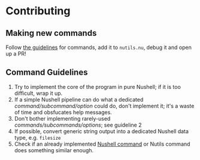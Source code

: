 # Contributing
## Making new commands
Follow [the guidelines](#command-guidelines) for commands, add it to `nutils.nu`, debug it and open up a PR!
## Command Guidelines
1. Try to implement the core of the program in pure Nushell; if it is too difficult, wrap it up.
2. If a simple Nushell pipeline can do what a dedicated *command/subcommand/option* could do, don't implement it; it's a waste of time and obsfucates help messages.
3. Don't bother implementing rarely-used *commands/subcommands/options*; see guideline 2
4. If possible, convert generic string output into a dedicated Nushell data type, e.g. `filesize`
5. Check if an already implemented [Nushell command](https://www.nushell.sh/commands/) or Nutils command does something similar enough.
